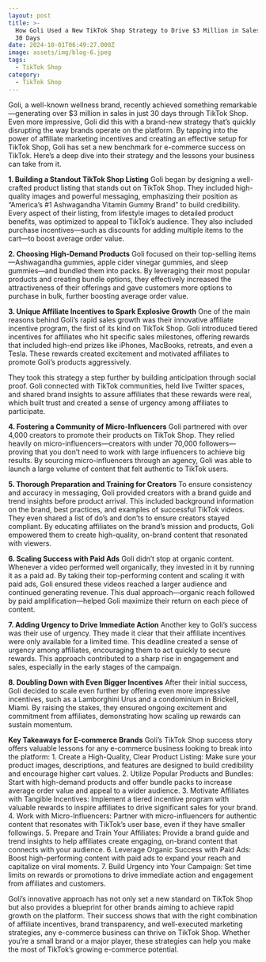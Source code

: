 ```yaml
---
layout: post
title: >-
  How Goli Used a New TikTok Shop Strategy to Drive $3 Million in Sales in Just
  30 Days
date: 2024-10-01T06:49:27.000Z
image: assets/img/blog-6.jpeg
tags:
  - TikTok Shop
category:
  - TikTok Shop
---
```



Goli, a well-known wellness brand, recently achieved something remarkable—generating over $3 million in sales in just 30 days through TikTok Shop. Even more impressive, Goli did this with a brand-new strategy that’s quickly disrupting the way brands operate on the platform. By tapping into the power of affiliate marketing incentives and creating an effective setup for TikTok Shop, Goli has set a new benchmark for e-commerce success on TikTok. Here’s a deep dive into their strategy and the lessons your business can take from it.

**1. Building a Standout TikTok Shop Listing**
Goli began by designing a well-crafted product listing that stands out on TikTok Shop. They included high-quality images and powerful messaging, emphasizing their position as “America’s #1 Ashwagandha Vitamin Gummy Brand” to build credibility. Every aspect of their listing, from lifestyle images to detailed product benefits, was optimized to appeal to TikTok’s audience. They also included purchase incentives—such as discounts for adding multiple items to the cart—to boost average order value.

**2. Choosing High-Demand Products**
Goli focused on their top-selling items—Ashwagandha gummies, apple cider vinegar gummies, and sleep gummies—and bundled them into packs. By leveraging their most popular products and creating bundle options, they effectively increased the attractiveness of their offerings and gave customers more options to purchase in bulk, further boosting average order value.

**3. Unique Affiliate Incentives to Spark Explosive Growth**
One of the main reasons behind Goli’s rapid sales growth was their innovative affiliate incentive program, the first of its kind on TikTok Shop. Goli introduced tiered incentives for affiliates who hit specific sales milestones, offering rewards that included high-end prizes like iPhones, MacBooks, retreats, and even a Tesla. These rewards created excitement and motivated affiliates to promote Goli’s products aggressively.

They took this strategy a step further by building anticipation through social proof. Goli connected with TikTok communities, held live Twitter spaces, and shared brand insights to assure affiliates that these rewards were real, which built trust and created a sense of urgency among affiliates to participate.

**4. Fostering a Community of Micro-Influencers**
Goli partnered with over 4,000 creators to promote their products on TikTok Shop. They relied heavily on micro-influencers—creators with under 70,000 followers—proving that you don’t need to work with large influencers to achieve big results. By sourcing micro-influencers through an agency, Goli was able to launch a large volume of content that felt authentic to TikTok users.

**5. Thorough Preparation and Training for Creators**
To ensure consistency and accuracy in messaging, Goli provided creators with a brand guide and trend insights before product arrival. This included background information on the brand, best practices, and examples of successful TikTok videos. They even shared a list of do’s and don’ts to ensure creators stayed compliant. By educating affiliates on the brand’s mission and products, Goli empowered them to create high-quality, on-brand content that resonated with viewers.

**6. Scaling Success with Paid Ads**
Goli didn’t stop at organic content. Whenever a video performed well organically, they invested in it by running it as a paid ad. By taking their top-performing content and scaling it with paid ads, Goli ensured these videos reached a larger audience and continued generating revenue. This dual approach—organic reach followed by paid amplification—helped Goli maximize their return on each piece of content.

**7. Adding Urgency to Drive Immediate Action**
Another key to Goli’s success was their use of urgency. They made it clear that their affiliate incentives were only available for a limited time. This deadline created a sense of urgency among affiliates, encouraging them to act quickly to secure rewards. This approach contributed to a sharp rise in engagement and sales, especially in the early stages of the campaign.

**8. Doubling Down with Even Bigger Incentives**
After their initial success, Goli decided to scale even further by offering even more impressive incentives, such as a Lamborghini Urus and a condominium in Brickell, Miami. By raising the stakes, they ensured ongoing excitement and commitment from affiliates, demonstrating how scaling up rewards can sustain momentum.

**Key Takeaways for E-commerce Brands**
Goli’s TikTok Shop success story offers valuable lessons for any e-commerce business looking to break into the platform:
	1.	Create a High-Quality, Clear Product Listing: Make sure your product images, descriptions, and features are designed to build credibility and encourage higher cart values.
	2.	Utilize Popular Products and Bundles: Start with high-demand products and offer bundle packs to increase average order value and appeal to a wider audience.
	3.	Motivate Affiliates with Tangible Incentives: Implement a tiered incentive program with valuable rewards to inspire affiliates to drive significant sales for your brand.
	4.	Work with Micro-Influencers: Partner with micro-influencers for authentic content that resonates with TikTok’s user base, even if they have smaller followings.
	5.	Prepare and Train Your Affiliates: Provide a brand guide and trend insights to help affiliates create engaging, on-brand content that connects with your audience.
	6.	Leverage Organic Success with Paid Ads: Boost high-performing content with paid ads to expand your reach and capitalize on viral moments.
	7.	Build Urgency into Your Campaign: Set time limits on rewards or promotions to drive immediate action and engagement from affiliates and customers.

Goli’s innovative approach has not only set a new standard on TikTok Shop but also provides a blueprint for other brands aiming to achieve rapid growth on the platform. Their success shows that with the right combination of affiliate incentives, brand transparency, and well-executed marketing strategies, any e-commerce business can thrive on TikTok Shop. Whether you’re a small brand or a major player, these strategies can help you make the most of TikTok’s growing e-commerce potential.